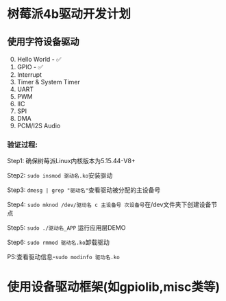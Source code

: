 <!--
 * @Author: Chengsen Dong 1034029664@qq.com
 * @Date: 2022-06-09 10:03:05
 * @LastEditors: Chengsen Dong 1034029664@qq.com
 * @LastEditTime: 2022-12-30 11:45:56
 * @FilePath: /Embedded_Linux/rpi-4b/driver/README.md
 * @Description: 这是默认设置,请设置`customMade`, 打开koroFileHeader查看配置 进行设置: https://github.com/OBKoro1/koro1FileHeader/wiki/%E9%85%8D%E7%BD%AE
-->
# 树莓派4b驱动开发计划

## 使用字符设备驱动
0. Hello World - ✅ 　
1. GPIO - ✅ 
2. Interrupt
3. Timer & System Timer
4. UART
5. PWM
6. IIC
7. SPI
8. DMA
9. PCM/I2S Audio

### 验证过程:
Step1: 确保树莓派Linux内核版本为5.15.44-V8+

Step2: `sudo insmod 驱动名.ko`安装驱动

Step3: `dmesg | grep "驱动名"`查看驱动被分配的主设备号

Step4: `sudo mknod /dev/驱动名 c 主设备号 次设备号`在/dev文件夹下创建设备节点

Step5: `sudo ./驱动名_APP` 运行应用层DEMO

Step6: `sudo rmmod 驱动名.ko`卸载驱动

PS:查看驱动信息-`sudo modinfo 驱动名.ko`

# 使用设备驱动框架(如gpiolib,misc类等)
